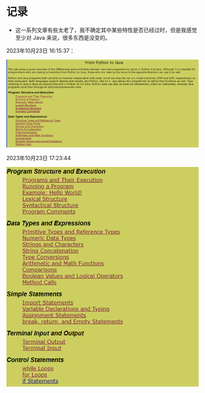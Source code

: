 # 记录

- 这一系列文章有些太老了，我不确定其中某些特性是否已经过时，但是我感觉至少对 Java 来说，很多东西是没变的。

2023年10月23日 16:15:37：

![Alt text](images/image.png)

2023年10月23日 17:23:44

![Alt text](images/image-2.png)


